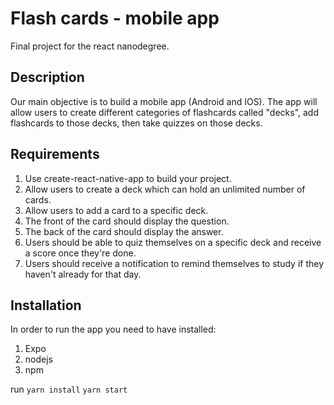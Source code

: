 # Flash cards - mobile app
Final project for the react nanodegree.

## Description
Our main objective is to build a mobile app (Android and IOS). The app will allow users to create different categories of flashcards called "decks", add flashcards to those decks, then take quizzes on those decks.

## Requirements
1. Use create-react-native-app to build your project.
2. Allow users to create a deck which can hold an unlimited number of cards.
3. Allow users to add a card to a specific deck.
4. The front of the card should display the question.
5. The back of the card should display the answer.
6. Users should be able to quiz themselves on a specific deck and receive a score once they're done.
7. Users should receive a notification to remind themselves to study if they haven't already for that day.

## Installation
In order to run the app you need to have installed:
1. Expo
2. nodejs
3. npm

run
```yarn install```
```yarn start```

